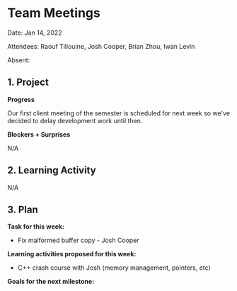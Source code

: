 # Team Meetings

Date: Jan 14, 2022

Attendees: Raouf Tiliouine, Josh Cooper, Brian Zhou, Iwan Levin

Absent:

## 1. Project

**Progress**

Our first client meeting of the semester is scheduled for next week so we've decided to delay development work until then.

**Blockers + Surprises**

N/A

## 2. Learning Activity

N/A

## 3. Plan

**Task for this week:**

- Fix malformed buffer copy - Josh Cooper

**Learning activities proposed for this week:**

- C++ crash course with Josh (memory management, pointers, etc)

**Goals for the next milestone:**

